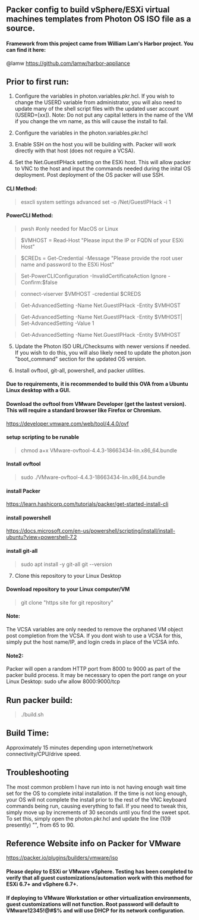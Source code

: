 ## Packer config to build vSphere/ESXi virtual machines templates from Photon OS ISO file as a source.

#### Framework from this project came from William Lam's Harbor project. You can find it here:
@lamw https://github.com/lamw/harbor-appliance

## Prior to first run:
1. Configure the variables in photon.variables.pkr.hcl. If you wish to change the USERD variable from administrator, you will also need to update many of the shell script files with the updated user account (USERD=[xx]).
Note: Do not put any capital letters in the name of the VM if you change the vm name, as this will cause the install to fail.

2. Configure the variables in the photon.variables.pkr.hcl 

3. Enable SSH on the host you will be building with. Packer will work directly with that host (does not require a VCSA).

4. Set the Net.GuestIPHack setting on the ESXi host. This will allow packer to VNC to the host and input the commands needed during the inital OS deployment. Post deployment of the OS packer will use SSH.
#### CLI Method:
>esxcli system settings advanced set -o /Net/GuestIPHack -i 1
#### PowerCLI Method:
>pwsh #only needed for MacOS or Linux

>$VMHOST = Read-Host "Please input the IP or FQDN of your ESXi Host"

>$CREDs = Get-Credential -Message "Please provide the root user name and password to the ESXi Host"

>Set-PowerCLIConfiguration -InvalidCertificateAction Ignore -Confirm:$false

>connect-viserver $VMHOST -credential $CREDS

>Get-AdvancedSetting -Name Net.GuestIPHack -Entity $VMHOST

>Get-AdvancedSetting -Name Net.GuestIPHack -Entity $VMHOST| Set-AdvancedSetting -Value 1

>Get-AdvancedSetting -Name Net.GuestIPHack -Entity $VMHOST

5. Update the Photon ISO URL/Checksums with newer versions if needed. If you wish to do this, you will also likely need to update the photon.json "boot_command" section for the updated OS version.

6. Install ovftool, git-all, powershell, and packer utilities.
#### Due to requirements, it is recommended to build this OVA from a Ubuntu Linux desktop with a GUI.
#### Download the ovftool from VMware Developer (get the lastest version). This will require a standard browser like Firefox or Chromium.
https://developer.vmware.com/web/tool/4.4.0/ovf
#### setup scripting to be runable
>chmod a+x VMware-ovftool-4.4.3-18663434-lin.x86_64.bundle
#### Install ovftool
>sudo ./VMware-ovftool-4.4.3-18663434-lin.x86_64.bundle
#### install Packer
https://learn.hashicorp.com/tutorials/packer/get-started-install-cli
#### install powershell
https://docs.microsoft.com/en-us/powershell/scripting/install/install-ubuntu?view=powershell-7.2
#### install git-all
>sudo apt install -y git-all
>git --version

7. Clone this repository to your Linux Desktop 
#### Download repository to your Linux computer/VM
>git clone "https site for git repository"

#### Note: 
The VCSA variables are only needed to remove the orphaned VM object post completion from the VCSA. If you dont wish to use a VCSA for this, simply put the host name/IP, and login creds in place of the VCSA info.

#### Note2:
Packer will open a random HTTP port from 8000 to 9000 as part of the packer build process. It may be necessary to open the port range on your Linux Desktop: sudo ufw allow 8000:9000/tcp

## Run packer build:
>./build.sh

## Build Time:
Approximately 15 minutes depending upon internet/network connectivity/CPU/drive speed.

## Troubleshooting
The most common problem I have run into is not having enough wait time set for the OS to complete inital installation. If the time is not long enough, your OS will not complete the install prior to the rest of the VNC keyboard commands being run, causing everything to fail. If you need to tweak this, simply move up by increments of 30 seconds until you find the sweet spot. To set this, simply open the photon.pkr.hcl and update the line (109 presently) "<enter><wait65>", from 65 to 90.

## Reference Website info on Packer for VMware
https://packer.io/plugins/builders/vmware/iso

#### Please deploy to ESXi or VMware vSphere. Testing has been completed to verify that all guest customizations/automation work with this method for ESXi 6.7+ and vSphere 6.7+.

#### If deploying to VMware Workstation or other virtualization environments, guest customizations will not function. Root password will default to VMware12345!@#$% and will use DHCP for its network configuration.
